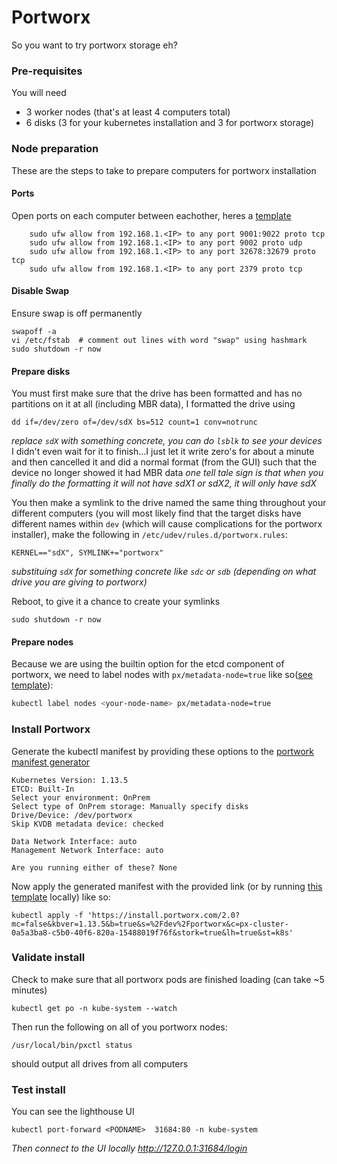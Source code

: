 # Portworx
So you want to try portworx storage eh?

### Pre-requisites
You will need 
- 3 worker nodes (that's at least 4 computers total)
- 6 disks (3 for your kubernetes installation and 3 for portworx storage)

### Node preparation
These are the steps to take to prepare computers for portworx installation
#### Ports
Open ports on each computer between eachother, heres a [template](./templates/ufw_ports.md)

```
    sudo ufw allow from 192.168.1.<IP> to any port 9001:9022 proto tcp
    sudo ufw allow from 192.168.1.<IP> to any port 9002 proto udp
    sudo ufw allow from 192.168.1.<IP> to any port 32678:32679 proto tcp
    sudo ufw allow from 192.168.1.<IP> to any port 2379 proto tcp
```

#### Disable Swap
Ensure swap is off permanently

```
swapoff -a
vi /etc/fstab  # comment out lines with word "swap" using hashmark
sudo shutdown -r now
```

#### Prepare disks
You must first make sure that the drive has been formatted and has no partitions on it at all (including MBR data), I formatted the drive using
```
dd if=/dev/zero of=/dev/sdX bs=512 count=1 conv=notrunc
```
*replace `sdX` with something concrete, you can do `lsblk` to see your devices*
I didn't even wait for it to finish...I just let it write zero's for about a minute and then cancelled it and did a normal format (from the GUI)
such that the device no longer showed it had MBR data
*one tell tale sign is that when you finally do the formatting it will not have sdX1 or sdX2, it will only have sdX*

You then make a symlink to the drive named the same thing throughout your different computers (you will most likely find
that the target disks have different names within `dev` (which will cause complications for the portworx installer), make
the following in `/etc/udev/rules.d/portworx.rules`:
```
KERNEL=="sdX", SYMLINK+="portworx"
```
*substituing `sdX` for something concrete like `sdc` or `sdb` (depending on what drive you are giving to portworx)*

Reboot, to give it a chance to create your symlinks
```
sudo shutdown -r now
```
#### Prepare nodes
Because we are using the builtin option for the etcd component of portworx, we need to label nodes with `px/metadata-node=true` like so([see template](./templates/portworx-node-labels.yaml)):
```bash
kubectl label nodes <your-node-name> px/metadata-node=true
```
### Install Portworx

Generate the kubectl manifest by providing these options to the [portwork manifest generator](https://install.portworx.com)
```
Kubernetes Version: 1.13.5
ETCD: Built-In
Select your environment: OnPrem
Select type of OnPrem storage: Manually specify disks 
Drive/Device: /dev/portworx  
Skip KVDB metadata device: checked

Data Network Interface: auto
Management Network Interface: auto

Are you running either of these? None
```
Now apply the generated manifest with the provided link (or by running [this template](./templates/portworx.yaml) locally) like so:
```
kubectl apply -f 'https://install.portworx.com/2.0?mc=false&kbver=1.13.5&b=true&s=%2Fdev%2Fportworx&c=px-cluster-0a5a3ba8-c5b0-40f6-820a-15488019f76f&stork=true&lh=true&st=k8s'
```

### Validate install

Check to make sure that all portworx pods are finished loading (can take ~5 minutes)
```
kubectl get po -n kube-system --watch
```

Then run the following on all of you portworx nodes:
```
/usr/local/bin/pxctl status
```
should output all drives from all computers

### Test install

You can see the lighthouse UI

```
kubectl port-forward <PODNAME>  31684:80 -n kube-system
```
*Then connect to the UI locally http://127.0.0.1:31684/login*
